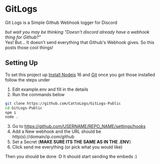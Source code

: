 # GitLogs
Git Logs is a Simple Github Webhook logger for Discord 

*but wait you may be thinking "Doesn't discord already have a webhook thing for Github?"*  
Yes! But... It doesn't send everything that Github's Webhook gives. So this posts those cool things!

## Setting Up
To set this project up [Install Nodejs](https://nodejs.org/en/) 16 and [Git](https://git-scm.com/) once you got those installed follow the steps under

1) Edit example.env and fill in the details
2) Run the commands below
```sh
git clone https://github.com/CattoLogs/GitLogs-Public
cd GitLogs-Public
npm i
node .
```
3) Go to https://github.com/USERNAME/REPO_NAME/settings/hooks
4) Add a New webhook and the URL should be http(s)://domain/ip.com/github
5) Set a Secret (**MAKE SURE ITS THE SAME AS IN THE .ENV**)
6) Click send me everything (or pick what you would like)

Then you should be done :D It should start sending the embeds :)